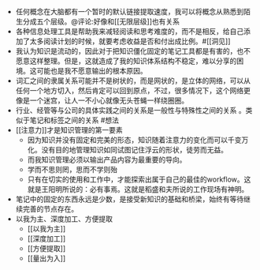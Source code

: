 - 任何概念在大脑都有一个暂时的默认链接提取速度，我可以将概念从熟悉到陌生分成五个层级。@评论:好像和[[无限层级]]也有关系
- 各种信息处理工具是帮助我来减轻阅读和思考难度的，而不是相反，给自己添加了太多阅读计划的时候，就要考虑收益是否和付出成比例。#[[洞见]]
- 我认为知识是流动的，因此对于把知识僵化固定的笔记工具都是有害的，也不愿意这样整理。但是，这就造成了我的知识体系结构不稳定，难以分享的困境。这可能也是我不愿意输出的根本原因。
- 词汇之间的隶属关系可能并不是树状的，而是网状的，是立体的网络，可以从任何一个地方切入，然后肯定可以回到原点，不过，很多情况下，这个网络更像是一个迷宫，让人一不小心就像无头苍蝇一样绕圈圈。
- 行业、经管等与公司的具体实践之间的关系是一般性与特殊性之间的关系 。类似于笔记和标签之间的关系 #想法
- [[注意力]]才是知识管理的第一要素
    - 因为知识并没有固定和完美的形态，知识随着注意力的变化而可以千变万化。没有目的地管理知识如同试图记住浮云的形状，徒劳而无益。
    - 而我知识管理必须以输出产品内容为最重要的导向。
    - 学而不思则罔，思而不学则殆
    - 只有在切实的使用和工作中，才能探索出属于自己的最佳的workflow。这就是王阳明所说的：必有事焉。这就是稻盛和夫所说的工作现场有神明。
- 笔记中的固定的东西永远是少数，是接受新知识的基础和桥梁，始终有等待继续完善的节点存在。
- 以我为主、深度加工、方便提取
    - [[以我为主]]
    - [[深度加工]]
    - [[方便提取]]
    - [[量出为入]]
